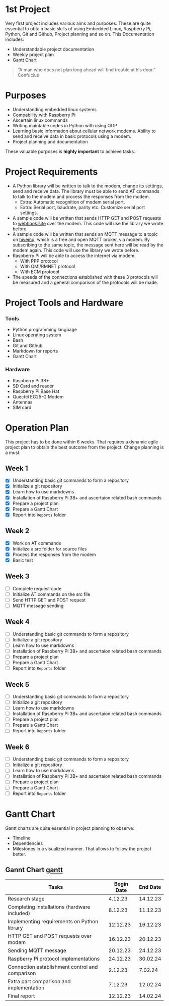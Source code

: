 # 1st Project 

Very first project includes various aims and purposes. These are quite essential to obtain basic skills of using Embedded Linux, Raspberry Pi, Python, Git and Github, Project planning and so on. This Documentation includes:

 - Understandable project documentation
 - Weekly project plan
 - Gantt Chart

> “A man who does not plan long ahead will find trouble at his door.”      	Confucius

# Purposes

 - Understanding embedded linux systems
 - Compability with Raspberry Pi
 - Ascertain linux commands
 - Writing maintable codes in Python with using OOP
 - Learning basic information about cellular network modems. Ability to send and receive data in basic protocols using a modem.
 - Project planning and documentation

These valuable purposes is **highly  important** to achieve tasks.

# Project Requirements

* A Python library will be written to talk to the modem, change its settings, send and receive data. The library must be able to send AT commands to talk to the modem and process the responses from the modem.
  * Extra: Automatic recognition of modem serial port.
  * Extra: Serial port, baudrate, parity etc. Customize serial port settings.
* A sample code will be written that sends HTTP GET and POST requests to [webhook.site](http://webhook.site) over the modem. This code will use the library we wrote before.
* A sample code will be written that sends an MQTT message to a topic on [hivemq](https://www.hivemq.com/mqtt/public-mqtt-broker/), which is a free and open MQTT broker, via modem. By subscribing to the same topic, the message sent here will be read by the modem again. This code will use the library we wrote before.
* Raspberry Pi will be able to access the internet via modem.
  * With PPP protocol
  * With QMI/RMNET protocol
  * With ECM protocol
* The speeds of the connections established with these 3 protocols will be measured and a general comparison of the protocols will be made.

# Project Tools and Hardware

### Tools

 - Python programming language
 - Linux operating system
 - Bash
 - Git and Github
 - Markdown for reports
 - Gantt Chart
 
### Hardware

 - Raspberry Pi 3B+
 - SD Card and reader
 - Raspberry Pi Base Hat
 - Quectel  EG25-G  Modem
 - Antennas
 - SIM card
  

# Operation Plan

This project has to be done within 6 weeks. That requires a dynamic agile project plan to obtain the best outcome from the project. Change planning is a must.

## Week 1

 - [x] Understanding basic git commands to form a repository
 - [x] Initialize a git repository
 - [x] Learn how to use markdowns
 - [x] Installation of Raspberry Pi 3B+ and ascertaion related bash commands
 - [x] Prepare a project plan
 - [x] Prepare a Gantt Chart
 - [x] Report into `Reports` folder

## Week 2

 - [x] Work on AT commands
 - [x] Initialize a src folder for source files
 - [x] Process the responses from the modem
 - [x] Basic test

## Week 3

 - [ ] Complete request code
 - [ ] Initialize AT commands on the src file
 - [ ] Send HTTP GET and POST request
 - [ ] MQTT message sending

## Week 4

 - [ ] Understanding basic git commands to form a repository
 - [ ] Initialize a git repository
 - [ ] Learn how to use markdowns
 - [ ] Installation of Raspberry Pi 3B+ and ascertaion related bash commands
 - [ ] Prepare a project plan
 - [ ] Prepare a Gantt Chart
 - [ ] Report into `Reports` folder

## Week 5

 - [ ] Understanding basic git commands to form a repository
 - [ ] Initialize a git repository
 - [ ] Learn how to use markdowns
 - [ ] Installation of Raspberry Pi 3B+ and ascertaion related bash commands
 - [ ] Prepare a project plan
 - [ ] Prepare a Gantt Chart
 - [ ] Report into `Reports` folder

## Week 6

 - [ ] Understanding basic git commands to form a repository
 - [ ] Initialize a git repository
 - [ ] Learn how to use markdowns
 - [ ] Installation of Raspberry Pi 3B+ and ascertaion related bash commands
 - [ ] Prepare a project plan
 - [ ] Prepare a Gantt Chart
 - [ ] Report into `Reports` folder

# Gantt Chart

Gantt charts are quite essential in project planning to observe:

 - Timeline
 - Dependencies
 - Milestones
 in a visualized manner. That allows to follow the project better.

Gannt Chart [gantt](https://app.instagantt.com/projects/S2Jn5SkFqpuBwyuZabYz/image?download=now&filetype=jpeg)
---

|      Tasks      |    Begin Date    |   End Date   |
|-----------------|------------------|--------------|
|Research stage|4.12.23|14.12.23|
|Completing installations (hardware included)|8.12.23|11.12.23|
|Implementing requirements on Python library|12.12.23|16.12.23|
|HTTP GET and POST requests over modem|16.12.23|20.12.23|
|Sending MQTT message|20.12.23|24.12.23|
|Raspberry Pi protocol implementations|24.12.23|30.02.24|
|Connection establishment control and comparison|2.12.23|7.02.24|
|Extra part comparison and implementation|7.12.23|12.02.24|
|Final report|12.12.23|14.02.24|
